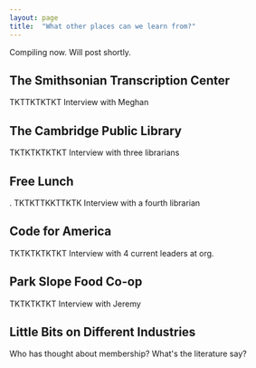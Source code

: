 ```yaml
---
layout: page
title:  "What other places can we learn from?"
---
```


Compiling now. Will post shortly.

## The Smithsonian Transcription Center

TKTTKTKTKT Interview with Meghan

## The Cambridge Public Library

TKTKTKTKTKT Interview with three librarians


## Free Lunch
.
TKTKTTKKTTKTK Interview with a fourth librarian


## Code for America

TKTKTKTKTKT Interview with 4 current leaders at org.

## Park Slope Food Co-op

TKTKTKTKT Interview with Jeremy


## Little Bits on Different Industries

Who has thought about membership? What's the literature say?
